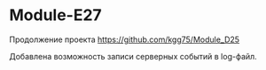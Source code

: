 # Module-E27
Продолжение проекта https://github.com/kgg75/Module_D25

Добавлена возможность записи серверных событий в log-файл.
